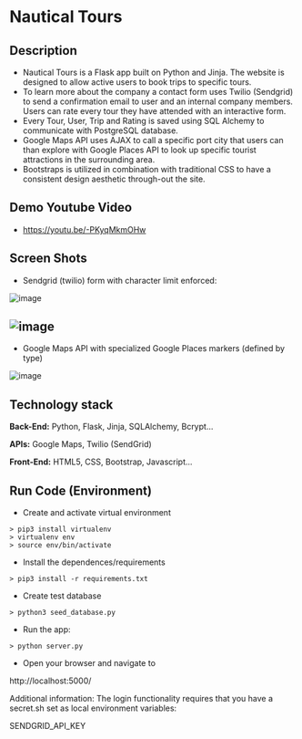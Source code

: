 # Nautical Tours


## Description
- Nautical Tours is a Flask app built on Python and Jinja. The website is designed to allow active users to book trips to specific tours. 
- To learn more about the company a contact form uses Twilio (Sendgrid) to send a confirmation email to user and an internal company members. Users can rate every tour they have attended with an interactive form.  
- Every Tour, User, Trip and Rating is saved using SQL Alchemy to communicate with PostgreSQL database. 
- Google Maps API uses AJAX to call a specific port city that users can than explore with Google Places API to look up specific tourist attractions in the surrounding area. 
- Bootstraps is utilized in combination with traditional CSS to have a consistent design aesthetic through-out the site.

## Demo Youtube Video
- https://youtu.be/-PKyqMkmOHw

## Screen Shots
- Sendgrid (twilio) form with character limit enforced:

![image](https://user-images.githubusercontent.com/112737682/220435463-ef5e1079-a937-46cf-a6c5-e657cb83c128.png)

![image](https://user-images.githubusercontent.com/112737682/221693842-5dc611fe-0515-472e-b462-92e39d30ab8a.png)
-


- Google Maps API with specialized Google Places markers (defined by type)

![image](https://user-images.githubusercontent.com/112737682/221691955-49a15cba-63af-4b50-8e48-14158c66bd22.png)


## Technology stack
**Back-End:** Python, Flask, Jinja, SQLAlchemy, Bcrypt...

**APIs:** Google Maps, Twilio (SendGrid)

**Front-End:** HTML5, CSS, Bootstrap, Javascript...

## Run Code (Environment)

- Create and activate virtual environment 
 ```
> pip3 install virtualenv
> virtualenv env
> source env/bin/activate
```

- Install the dependences/requirements
```
> pip3 install -r requirements.txt
```


- Create test database
```
> python3 seed_database.py
```

- Run the app:
```
> python server.py
```

- Open your browser and navigate to

http://localhost:5000/

Additional information: The login functionality requires that you have a secret.sh set as local environment variables:

SENDGRID_API_KEY


